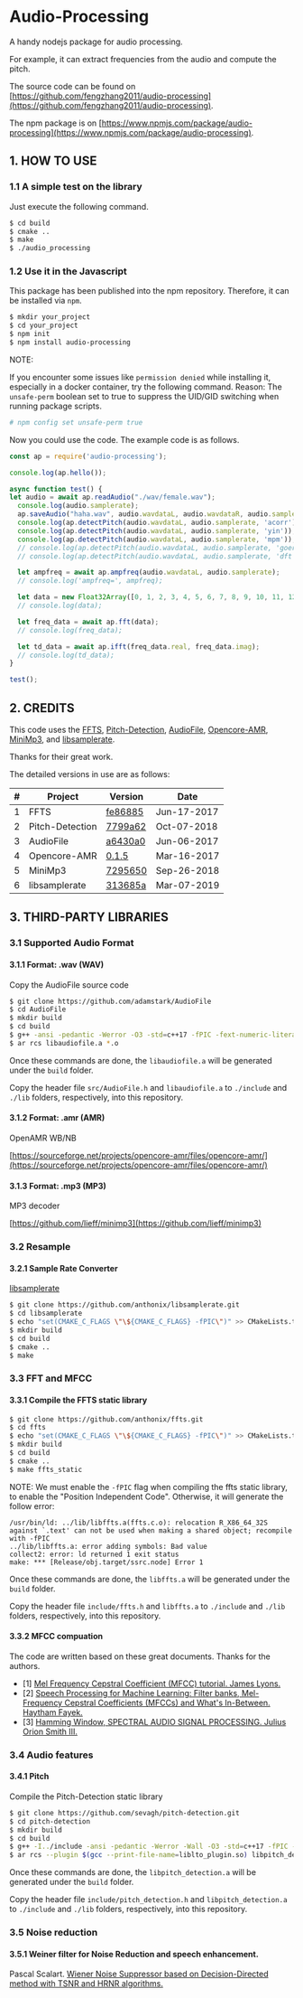# Audio-Processing

A handy nodejs package for audio processing.

For example, it can extract frequencies from the audio and compute the pitch.

The source code can be found on [https://github.com/fengzhang2011/audio-processing](https://github.com/fengzhang2011/audio-processing).

The npm package is on [https://www.npmjs.com/package/audio-processing](https://www.npmjs.com/package/audio-processing).

## 1. HOW TO USE

### 1.1 A simple test on the library

Just execute the following command.
```bash
$ cd build
$ cmake ..
$ make
$ ./audio_processing
```

### 1.2 Use it in the Javascript

This package has been published into the npm repository. Therefore, it can be installed via `npm`.
```bash
$ mkdir your_project
$ cd your_project
$ npm init
$ npm install audio-processing
```

NOTE:

If you encounter some issues like ```permission denied``` while installing it, especially in a docker container, try the following command.
Reason: The ```unsafe-perm``` boolean set to true to suppress the UID/GID switching when running package scripts.

```bash
# npm config set unsafe-perm true
```

Now you could use the code. The example code is as follows.

```javascript
const ap = require('audio-processing');

console.log(ap.hello());

async function test() {
let audio = await ap.readAudio("./wav/female.wav");
  console.log(audio.samplerate);
  ap.saveAudio("haha.wav", audio.wavdataL, audio.wavdataR, audio.samplerate, audio.bitdepth, audio.channels);
  console.log(ap.detectPitch(audio.wavdataL, audio.samplerate, 'acorr'));
  console.log(ap.detectPitch(audio.wavdataL, audio.samplerate, 'yin'));
  console.log(ap.detectPitch(audio.wavdataL, audio.samplerate, 'mpm'));
  // console.log(ap.detectPitch(audio.wavdataL, audio.samplerate, 'goertzel'));
  // console.log(ap.detectPitch(audio.wavdataL, audio.samplerate, 'dft'));

  let ampfreq = await ap.ampfreq(audio.wavdataL, audio.samplerate);
  // console.log('ampfreq=', ampfreq);

  let data = new Float32Array([0, 1, 2, 3, 4, 5, 6, 7, 8, 9, 10, 11, 12, 13, 14, 15, 16, 17, 18, 19]);
  // console.log(data);

  let freq_data = await ap.fft(data);
  // console.log(freq_data);

  let td_data = await ap.ifft(freq_data.real, freq_data.imag);
  // console.log(td_data);
}

test();
```

## 2. CREDITS

This code uses the [FFTS](https://github.com/anthonix/ffts.git), [Pitch-Detection](https://github.com/sevagh/pitch-detection.git), [AudioFile](https://github.com/adamstark/AudioFile), [Opencore-AMR](https://sourceforge.net/projects/opencore-amr), [MiniMp3](https://github.com/lieff/minimp3), and [libsamplerate](https://github.com/erikd/libsamplerate).

Thanks for their great work.

The detailed versions in use are as follows:

| # | Project | Version | Date |
| ---| --- | --- | --- |
| 1 | FFTS | [fe86885](https://github.com/anthonix/ffts/tree/fe86885ecafd0d16eb122f3212403d1d5a86e24e) | Jun-17-2017 |
| 2 | Pitch-Detection | [7799a62](https://github.com/sevagh/pitch-detection/tree/7799a623c30ede739cb8d3c8fa3e0a9e5b200b58) | Oct-07-2018
| 3 | AudioFile | [a6430a0](https://github.com/adamstark/AudioFile/tree/a6430a05c859e43f3379e0fe078ae4e094d71602) | Jun-06-2017
| 4 | Opencore-AMR | [0.1.5](https://sourceforge.net/projects/opencore-amr/files/opencore-amr/opencore-amr-0.1.5.tar.gz/download) | Mar-16-2017
| 5 | MiniMp3 | [7295650](https://github.com/lieff/minimp3/commit/7295650ab38760846505897bd85b150022b9c570) | Sep-26-2018
| 6 | libsamplerate | [313685a](https://github.com/erikd/libsamplerate/commit/313685a7a94db5e8147c470ced811f03f3d2733c) | Mar-07-2019

## 3. THIRD-PARTY LIBRARIES

### 3.1 Supported Audio Format


#### 3.1.1 Format: .wav (WAV)

Copy the AudioFile source code

```bash
$ git clone https://github.com/adamstark/AudioFile
$ cd AudioFile
$ mkdir build
$ cd build
$ g++ -ansi -pedantic -Werror -O3 -std=c++17 -fPIC -fext-numeric-literals -ffast-math -c ../*.cpp
$ ar rcs libaudiofile.a *.o
```

Once these commands are done, the ```libaudiofile.a``` will be generated under the ```build``` folder.

Copy the header file ```src/AudioFile.h``` and ```libaudiofile.a``` to ```./include``` and ```./lib``` folders, respectively, into this repository.

#### 3.1.2 Format: .amr (AMR)

OpenAMR WB/NB

[https://sourceforge.net/projects/opencore-amr/files/opencore-amr/](https://sourceforge.net/projects/opencore-amr/files/opencore-amr/)

#### 3.1.3 Format: .mp3 (MP3)

MP3 decoder

[https://github.com/lieff/minimp3](https://github.com/lieff/minimp3)

### 3.2 Resample

#### 3.2.1 Sample Rate Converter

[libsamplerate](https://github.com/erikd/libsamplerate/commit/313685a7a94db5e8147c470ced811f03f3d2733c)

```bash
$ git clone https://github.com/anthonix/libsamplerate.git
$ cd libsamplerate
$ echo "set(CMAKE_C_FLAGS \"\${CMAKE_C_FLAGS} -fPIC\")" >> CMakeLists.txt
$ mkdir build
$ cd build
$ cmake ..
$ make
```

### 3.3 FFT and MFCC

#### 3.3.1 Compile the FFTS static library

```bash
$ git clone https://github.com/anthonix/ffts.git
$ cd ffts
$ echo "set(CMAKE_C_FLAGS \"\${CMAKE_C_FLAGS} -fPIC\")" >> CMakeLists.txt
$ mkdir build
$ cd build
$ cmake ..
$ make ffts_static
```

NOTE:
  We must enable the ```-fPIC``` flag when compiling the ffts static library, to enable the "Position Independent Code". Otherwise, it will generate the follow error:
```
/usr/bin/ld: ../lib/libffts.a(ffts.c.o): relocation R_X86_64_32S against `.text' can not be used when making a shared object; recompile with -fPIC
../lib/libffts.a: error adding symbols: Bad value
collect2: error: ld returned 1 exit status
make: *** [Release/obj.target/ssrc.node] Error 1
```



Once these commands are done, the ```libffts.a``` will be generated under the ```build``` folder.

Copy the header file ```include/ffts.h``` and ```libffts.a``` to ```./include``` and ```./lib``` folders, respectively, into this repository.


#### 3.3.2 MFCC compuation

The code are written based on these great documents. Thanks for the authors.

- [1] [Mel Frequency Cepstral Coefficient (MFCC) tutorial. James Lyons. ](http://practicalcryptography.com/miscellaneous/machine-learning/guide-mel-frequency-cepstral-coefficients-mfccs)
- [2] [Speech Processing for Machine Learning: Filter banks, Mel-Frequency Cepstral Coefficients (MFCCs) and What's In-Between. Haytham Fayek. ](https://haythamfayek.com/2016/04/21/speech-processing-for-machine-learning.html)
- [3] [Hamming Window, SPECTRAL AUDIO SIGNAL PROCESSING. Julius Orion Smith III. ](https://ccrma.stanford.edu/~jos/sasp/Hamming_Window.html)

### 3.4 Audio features

#### 3.4.1 Pitch

Compile the Pitch-Detection static library

```bash
$ git clone https://github.com/sevagh/pitch-detection.git
$ cd pitch-detection
$ mkdir build
$ cd build
$ g++ -I../include -ansi -pedantic -Werror -Wall -O3 -std=c++17 -fPIC -fext-numeric-literals -ffast-math -c ../src/*.cpp
$ ar rcs --plugin $(gcc --print-file-name=liblto_plugin.so) libpitch_detection.a *.o
```

Once these commands are done, the ```libpitch_detection.a``` will be generated under the ```build``` folder.

Copy the header file ```include/pitch_detection.h``` and ```libpitch_detection.a``` to ```./include``` and ```./lib``` folders, respectively, into this repository.

### 3.5 Noise reduction

#### 3.5.1 Weiner filter for Noise Reduction and speech enhancement.

Pascal Scalart. [Wiener Noise Suppressor based on Decision-Directed method with TSNR and HRNR algorithms.](https://www.mathworks.com/matlabcentral/fileexchange/24462-wiener-filter-for-noise-reduction-and-speech-enhancement)


